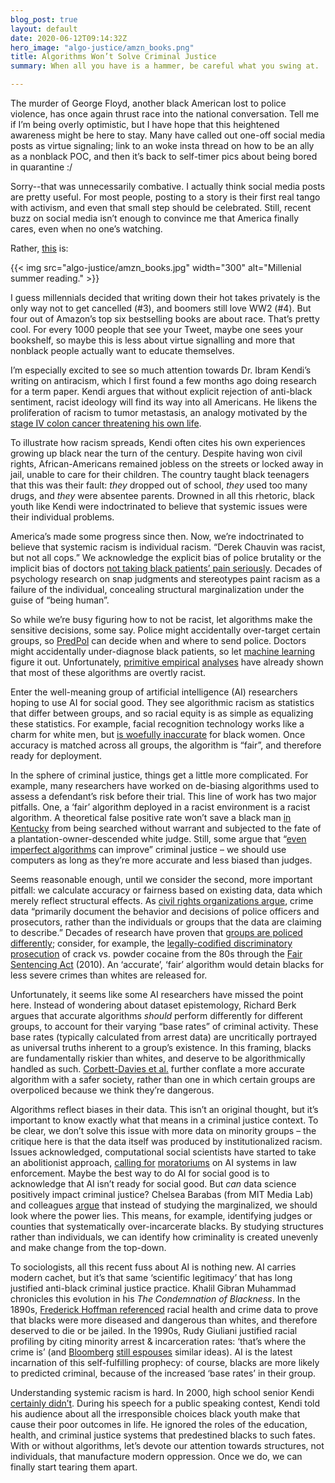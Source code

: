 ```yaml
---
blog_post: true
layout: default
date: 2020-06-12T09:14:32Z
hero_image: "algo-justice/amzn_books.png"
title: Algorithms Won’t Solve Criminal Justice
summary: When all you have is a hammer, be careful what you swing at.

---
```

The murder of George Floyd, another black American lost to police violence, has once again thrust race into the national conversation. Tell me if I’m being overly optimistic, but I have hope that this heightened awareness might be here to stay. Many have called out one-off social media posts as virtue signaling; link to an woke insta thread on how to be an ally as a nonblack POC, and then it’s back to self-timer pics about being bored in quarantine :/

Sorry--that was unnecessarily combative. I actually think social media posts are pretty useful. For most people, posting to a story is their first real tango with activism, and even that small step should be celebrated. Still, recent buzz on social media isn’t enough to convince me that America finally cares, even when no one’s watching.

Rather, [this](https://www.cnn.com/2020/06/03/us/amazon-best-sellers-books-race-trnd/index.html) is:

{{< img src="algo-justice/amzn_books.jpg" width="300" alt="Millenial summer reading." >}}

I guess millennials decided that writing down their hot takes privately is the only way not to get cancelled (#3), and boomers still love WW2 (#4). But four out of Amazon’s top six bestselling books are about race. That’s pretty cool. For every 1000 people that see your Tweet, maybe one sees your bookshelf, so maybe this is less about virtue signalling and more that nonblack people actually want to educate themselves.

I’m especially excited to see so much attention towards Dr. Ibram Kendi’s writing on antiracism, which I first found a few months ago doing research for a term paper. Kendi argues that without explicit rejection of anti-black sentiment, racist ideology will find its way into all Americans. He likens the proliferation of racism to tumor metastasis, an analogy motivated by the [stage IV colon cancer threatening his own life](https://www.theatlantic.com/ideas/archive/2019/01/ibram-x-kendi-what-i-learned-cancer/579928/).

To illustrate how racism spreads, Kendi often cites his own experiences growing up black near the turn of the century. Despite having won civil rights, African-Americans remained jobless on the streets or locked away in jail, unable to care for their children. The country taught black teenagers that this was their fault: _they_ dropped out of school, _they_ used too many drugs, and _they_ were absentee parents. Drowned in all this rhetoric, black youth like Kendi were indoctrinated to believe that systemic issues were their individual problems.

America’s made some progress since then. Now, we’re indoctrinated to believe that systemic racism is individual racism. “Derek Chauvin was racist, but not all cops.” We acknowledge the explicit bias of police brutality or the implicit bias of doctors [not taking black patients’ pain seriously](https://www.pnas.org/content/113/16/4296). Decades of psychology research on snap judgments and stereotypes paint racism as a failure of the individual, concealing structural marginalization under the guise of “being human”.

So while we’re busy figuring how to not be racist, let algorithms make the sensitive decisions, some say. Police might accidentally over-target certain groups, so [PredPol](https://www.theatlantic.com/politics/archive/2019/09/do-algorithms-have-place-policing/596851/) can decide when and where to send police. Doctors might accidentally under-diagnose black patients, so let [machine learning](https://science.sciencemag.org/node/733254.full) figure it out. Unfortunately, [primitive empirical](https://papers.ssrn.com/sol3/papers.cfm?abstract_id=3333423) [analyses](https://www.propublica.org/article/machine-bias-risk-assessments-in-criminal-sentencing) have already shown that most of these algorithms are overtly racist.

Enter the well-meaning group of artificial intelligence (AI) researchers hoping to use AI for social good. They see algorithmic racism as statistics that differ between groups, and so racial equity is as simple as equalizing these statistics. For example, facial recognition technology works like a charm for white men, but [is woefully inaccurate](http://proceedings.mlr.press/v81/buolamwini18a.html) for black women. Once accuracy is matched across all groups, the algorithm is “fair”, and therefore ready for deployment.

In the sphere of criminal justice, things get a little more complicated. For example, many researchers have worked on de-biasing algorithms used to assess a defendant’s risk before their trial. This line of work has two major pitfalls. One, a ‘fair’ algorithm deployed in a racist environment is a racist algorithm. A theoretical false positive rate won’t save a black man [in Kentucky](https://doi.org/10.2139/ssrn.3016088) from being searched without warrant and subjected to the fate of a plantation-owner-descended white judge. Still, some argue that “[even imperfect algorithms](https://www.nytimes.com/2017/12/20/upshot/algorithms-bail-criminal-justice-system.html) can improve” criminal justice – we should use computers as long as they’re more accurate and less biased than judges.

Seems reasonable enough, until we consider the second, more important pitfall: we calculate accuracy or fairness based on existing data, data which merely reflect structural effects. As [civil rights organizations argue](https://civilrights.org/2018/07/30/more-than-100-civil-rights-digital-justice-and-community-based-organizations-raise-concerns-about-pretrial-risk-assessment/), crime data “primarily document the behavior and decisions of police officers and prosecutors, rather than the individuals or groups that the data are claiming to describe.” Decades of research have proven that [groups are policed differently](https://doi.org/10.1080/07418825.2012.761721); consider, for example, the [legally-codified discriminatory prosecution](https://www.aclu.org/other/cracks-system-20-years-unjust-federal-crack-cocaine-law) of crack vs. powder cocaine from the 80s through the [Fair Sentencing Act](https://en.wikipedia.org/wiki/Fair_Sentencing_Act) (2010). An ‘accurate’, ‘fair’ algorithm would detain blacks for less severe crimes than whites are released for.

Unfortunately, it seems like some AI researchers have missed the point here. Instead of wondering about dataset epistemology, Richard Berk argues that accurate algorithms _should_ perform differently for different groups, to account for their varying “base rates” of criminal activity. These base rates (typically calculated from arrest data) are uncritically portrayed as universal truths inherent to a group’s existence. In this framing, blacks are fundamentally riskier than whites, and deserve to be algorithmically handled as such. [Corbett-Davies et al.](http://arxiv.org/abs/1808.00023) further conflate a more accurate algorithm with a safer society, rather than one in which certain groups are overpoliced because we think they’re dangerous.

Algorithms reflect biases in their data. This isn’t an original thought, but it’s important to know exactly what that means in a criminal justice context. To be clear, we don’t solve this issue with more data on minority groups – the critique here is that the data itself was produced by institutionalized racism. Issues acknowledged, computational social scientists have started to take an abolitionist approach, [calling for](https://civilrights.org/2018/07/30/more-than-100-civil-rights-digital-justice-and-community-based-organizations-raise-concerns-about-pretrial-risk-assessment/) [moratoriums](https://www.nytimes.com/2020/06/10/technology/amazon-facial-recognition-backlash.html) on AI systems in law enforcement. Maybe the best way to do AI for social good is to acknowledge that AI isn’t ready for social good. But _can_ data science positively impact criminal justice? Chelsea Barabas (from MIT Media Lab) and colleagues [argue](https://doi.org/10.1145/3351095.3372859) that instead of studying the marginalized, we should look where the power lies. This means, for example, identifying judges or counties that systematically over-incarcerate blacks. By studying structures rather than individuals, we can identify how criminality is created unevenly and make change from the top-down.

To sociologists, all this recent fuss about AI is nothing new. AI carries modern cachet, but it’s that same ‘scientific legitimacy’ that has long justified anti-black criminal justice practice. Khalil Gibran Muhammad chronicles this evolution in his _The Condemnation of Blackness_. In the 1890s, [Frederick Hoffman referenced](https://www.theatlantic.com/ideas/archive/2020/06/american-nightmare/612457/) racial health and crime data to prove that blacks were more diseased and dangerous than whites, and therefore deserved to die or be jailed. In the 1990s, Rudy Giuliani justified racial profiling by citing minority arrest & incarceration rates: ‘that’s where the crime is’ (and [Bloomberg](https://www.washingtonpost.com/opinions/michael-bloomberg-stop-and-frisk-keeps-new-york-safe/2013/08/18/8d4cd8c4-06cf-11e3-9259-e2aafe5a5f84_story.html) [still espouses](https://slate.com/news-and-politics/2020/02/leaked-audio-bloomberg-aspen-institute-racial-profiling-stop-and-frisk-policing.html) similar ideas). AI is the latest incarnation of this self-fulfilling prophecy: of course, blacks are more likely to predicted criminal, because of the increased ‘base rates’ in their group.

Understanding systemic racism is hard. In 2000, high school senior Kendi [certainly didn’t](https://www.theguardian.com/world/2019/aug/14/ibram-x-kendi-on-why-not-being-racist-is-not-enough). During his speech for a public speaking contest, Kendi told his audience about all the irresponsible choices black youth make that cause their poor outcomes in life. He ignored the roles of the education, health, and criminal justice systems that predestined blacks to such fates. With or without algorithms, let’s devote our attention towards structures, not individuals, that manufacture modern oppression. Once we do, we can finally start tearing them apart.
